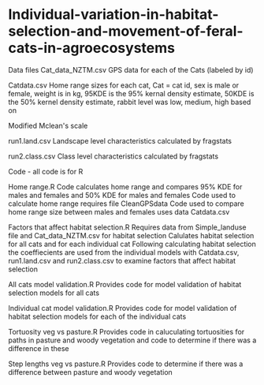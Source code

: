 # Individual-variation-in-habitat-selection-and-movement-of-feral-cats-in-agroecosystems

Data files
Cat_data_NZTM.csv
  GPS data for each of the Cats (labeled by id) 
  
Catdata.csv
  Home range sizes for each cat, Cat = cat id, sex is male or female, weight is in kg, 95KDE is the 95% kernal density estimate, 50KDE is the 50% kernel density estimate, rabbit level was low, medium, high based on 

Modified Mclean's scale

run1.land.csv
  Landscape level characteristics calculated by fragstats

run2.class.csv
  Class level characteristics calculated by fragstats

Code - all code is for R

Home range.R
  Code calculates home range and compares 95% KDE for males and females and 50% KDE for males and females
  Code used to calculate home range requires file CleanGPSdata
  Code used to compare home range size between males and females uses data Catdata.csv

Factors that affect habitat selection.R
  Requires data from Simple_landuse file and Cat_data_NZTM.csv for habitat selection
  Calulates habitat selection for all cats and for each individual cat
  Following calculating habitat selection the coeffiecients are used from the individual models with Catdata.csv, run1.land.csv and run2.class.csv to examine factors that affect habitat selection

All cats model validation.R
  Provides code for model validation of habitat selection models for all cats

Individual cat model validation.R
  Provides code for model validation of habitat selection models for each of the individual cats

Tortuosity veg vs pasture.R
  Provides code in caluculating tortuosities for paths in pasture and woody vegetation and code to determine if there was a difference in these

Step lengths veg vs pasture.R
  Provides code to determine if there was a difference between pasture and woody vegetation
  


  

  
